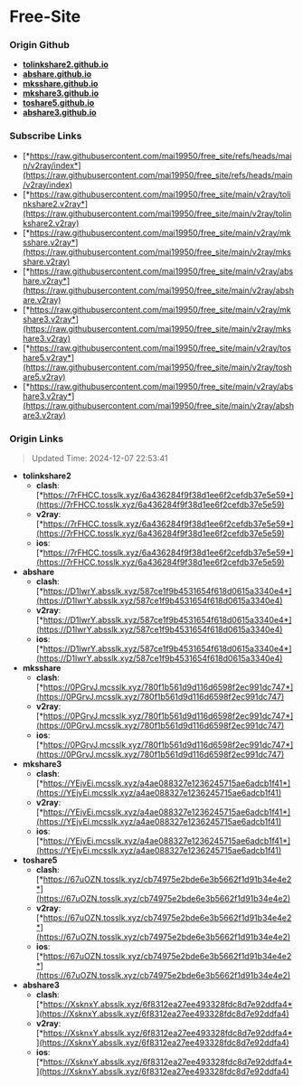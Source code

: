 # Free-Site

### Origin Github

- [**tolinkshare2.github.io**](https://github.com/tolinkshare2/tolinkshare2.github.io)
- [**abshare.github.io**](https://github.com/abshare/abshare.github.io)
- [**mksshare.github.io**](https://github.com/mksshare/mksshare.github.io)
- [**mkshare3.github.io**](https://github.com/mkshare3/mkshare3.github.io)
- [**toshare5.github.io**](https://github.com/toshare5/toshare5.github.io)
- [**abshare3.github.io**](https://github.com/abshare3/abshare3.github.io)

### Subscribe Links

- [*https://raw.githubusercontent.com/mai19950/free_site/refs/heads/main/v2ray/index*](https://raw.githubusercontent.com/mai19950/free_site/refs/heads/main/v2ray/index)
- [*https://raw.githubusercontent.com/mai19950/free_site/main/v2ray/tolinkshare2.v2ray*](https://raw.githubusercontent.com/mai19950/free_site/main/v2ray/tolinkshare2.v2ray)
- [*https://raw.githubusercontent.com/mai19950/free_site/main/v2ray/mksshare.v2ray*](https://raw.githubusercontent.com/mai19950/free_site/main/v2ray/mksshare.v2ray)
- [*https://raw.githubusercontent.com/mai19950/free_site/main/v2ray/abshare.v2ray*](https://raw.githubusercontent.com/mai19950/free_site/main/v2ray/abshare.v2ray)
- [*https://raw.githubusercontent.com/mai19950/free_site/main/v2ray/mkshare3.v2ray*](https://raw.githubusercontent.com/mai19950/free_site/main/v2ray/mkshare3.v2ray)
- [*https://raw.githubusercontent.com/mai19950/free_site/main/v2ray/toshare5.v2ray*](https://raw.githubusercontent.com/mai19950/free_site/main/v2ray/toshare5.v2ray)
- [*https://raw.githubusercontent.com/mai19950/free_site/main/v2ray/abshare3.v2ray*](https://raw.githubusercontent.com/mai19950/free_site/main/v2ray/abshare3.v2ray)

### Origin Links

> Updated Time: 2024-12-07 22:53:41

- **tolinkshare2**
  - **clash**: [*https://7rFHCC.tosslk.xyz/6a436284f9f38d1ee6f2cefdb37e5e59*](https://7rFHCC.tosslk.xyz/6a436284f9f38d1ee6f2cefdb37e5e59)
  - **v2ray**: [*https://7rFHCC.tosslk.xyz/6a436284f9f38d1ee6f2cefdb37e5e59*](https://7rFHCC.tosslk.xyz/6a436284f9f38d1ee6f2cefdb37e5e59)
  - **ios**: [*https://7rFHCC.tosslk.xyz/6a436284f9f38d1ee6f2cefdb37e5e59*](https://7rFHCC.tosslk.xyz/6a436284f9f38d1ee6f2cefdb37e5e59)
- **abshare**
  - **clash**: [*https://D1lwrY.absslk.xyz/587ce1f9b4531654f618d0615a3340e4*](https://D1lwrY.absslk.xyz/587ce1f9b4531654f618d0615a3340e4)
  - **v2ray**: [*https://D1lwrY.absslk.xyz/587ce1f9b4531654f618d0615a3340e4*](https://D1lwrY.absslk.xyz/587ce1f9b4531654f618d0615a3340e4)
  - **ios**: [*https://D1lwrY.absslk.xyz/587ce1f9b4531654f618d0615a3340e4*](https://D1lwrY.absslk.xyz/587ce1f9b4531654f618d0615a3340e4)
- **mksshare**
  - **clash**: [*https://0PGrvJ.mcsslk.xyz/780f1b561d9d116d6598f2ec991dc747*](https://0PGrvJ.mcsslk.xyz/780f1b561d9d116d6598f2ec991dc747)
  - **v2ray**: [*https://0PGrvJ.mcsslk.xyz/780f1b561d9d116d6598f2ec991dc747*](https://0PGrvJ.mcsslk.xyz/780f1b561d9d116d6598f2ec991dc747)
  - **ios**: [*https://0PGrvJ.mcsslk.xyz/780f1b561d9d116d6598f2ec991dc747*](https://0PGrvJ.mcsslk.xyz/780f1b561d9d116d6598f2ec991dc747)
- **mkshare3**
  - **clash**: [*https://YEjvEi.mcsslk.xyz/a4ae088327e1236245715ae6adcb1f41*](https://YEjvEi.mcsslk.xyz/a4ae088327e1236245715ae6adcb1f41)
  - **v2ray**: [*https://YEjvEi.mcsslk.xyz/a4ae088327e1236245715ae6adcb1f41*](https://YEjvEi.mcsslk.xyz/a4ae088327e1236245715ae6adcb1f41)
  - **ios**: [*https://YEjvEi.mcsslk.xyz/a4ae088327e1236245715ae6adcb1f41*](https://YEjvEi.mcsslk.xyz/a4ae088327e1236245715ae6adcb1f41)
- **toshare5**
  - **clash**: [*https://67uOZN.tosslk.xyz/cb74975e2bde6e3b5662f1d91b34e4e2*](https://67uOZN.tosslk.xyz/cb74975e2bde6e3b5662f1d91b34e4e2)
  - **v2ray**: [*https://67uOZN.tosslk.xyz/cb74975e2bde6e3b5662f1d91b34e4e2*](https://67uOZN.tosslk.xyz/cb74975e2bde6e3b5662f1d91b34e4e2)
  - **ios**: [*https://67uOZN.tosslk.xyz/cb74975e2bde6e3b5662f1d91b34e4e2*](https://67uOZN.tosslk.xyz/cb74975e2bde6e3b5662f1d91b34e4e2)
- **abshare3**
  - **clash**: [*https://XsknxY.absslk.xyz/6f8312ea27ee493328fdc8d7e92ddfa4*](https://XsknxY.absslk.xyz/6f8312ea27ee493328fdc8d7e92ddfa4)
  - **v2ray**: [*https://XsknxY.absslk.xyz/6f8312ea27ee493328fdc8d7e92ddfa4*](https://XsknxY.absslk.xyz/6f8312ea27ee493328fdc8d7e92ddfa4)
  - **ios**: [*https://XsknxY.absslk.xyz/6f8312ea27ee493328fdc8d7e92ddfa4*](https://XsknxY.absslk.xyz/6f8312ea27ee493328fdc8d7e92ddfa4)
